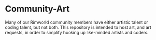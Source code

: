 # Community-Art
Many of our Rimworld community members have either artistic talent or coding talent, but not both. This repository is intended to host art, and art requests, in order to simplify hooking up like-minded artists and coders.
